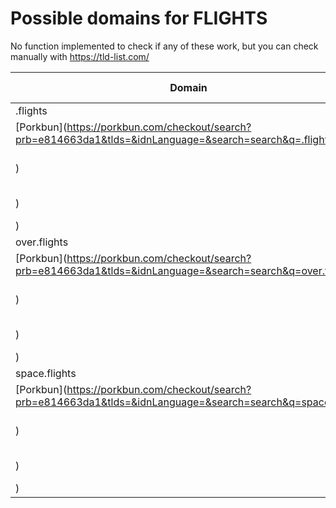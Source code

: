 # Possible domains for FLIGHTS

No function implemented to check if any of these work, but you can check manually with https://tld-list.com/

| Domain | Porkbun | NameCheap | Google Domains |
|---|---|---|---|
| .flights | [Porkbun](https://porkbun.com/checkout/search?prb=e814663da1&tlds=&idnLanguage=&search=search&q=.flights) | [Namecheap](https://www.namecheap.com/domains/registration/results/?domain=.flights) | [Google](https://domains.google.com/registrar/search?searchTerm=.flights) |
| over.flights | [Porkbun](https://porkbun.com/checkout/search?prb=e814663da1&tlds=&idnLanguage=&search=search&q=over.flights) | [Namecheap](https://www.namecheap.com/domains/registration/results/?domain=over.flights) | [Google](https://domains.google.com/registrar/search?searchTerm=over.flights) |
| space.flights | [Porkbun](https://porkbun.com/checkout/search?prb=e814663da1&tlds=&idnLanguage=&search=search&q=space.flights) | [Namecheap](https://www.namecheap.com/domains/registration/results/?domain=space.flights) | [Google](https://domains.google.com/registrar/search?searchTerm=space.flights) |
